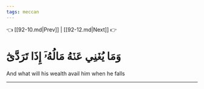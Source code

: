 ```yaml
---
tags: meccan
---
```


👈 [[92-10.md|Prev]] | [[92-12.md|Next]] 👉

# وَمَا يُغۡنِي عَنۡهُ مَالُهُۥٓ إِذَا تَرَدَّىٰٓ

And what will his wealth avail him when he falls

---

